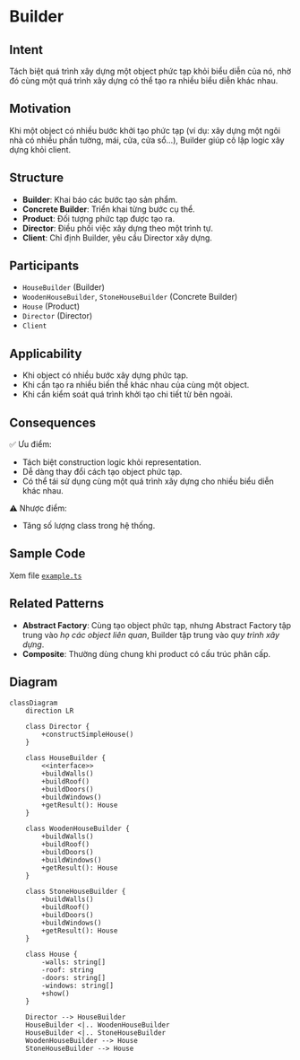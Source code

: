 # Builder

## Intent

Tách biệt quá trình xây dựng một object phức tạp khỏi biểu diễn của nó, nhờ đó cùng một quá trình xây dựng có thể tạo ra nhiều biểu diễn khác nhau.

## Motivation

Khi một object có nhiều bước khởi tạo phức tạp (ví dụ: xây dựng một ngôi nhà có nhiều phần tường, mái, cửa, cửa sổ…), Builder giúp cô lập logic xây dựng khỏi client.

## Structure

- **Builder**: Khai báo các bước tạo sản phẩm.
- **Concrete Builder**: Triển khai từng bước cụ thể.
- **Product**: Đối tượng phức tạp được tạo ra.
- **Director**: Điều phối việc xây dựng theo một trình tự.
- **Client**: Chỉ định Builder, yêu cầu Director xây dựng.

## Participants

- `HouseBuilder` (Builder)
- `WoodenHouseBuilder`, `StoneHouseBuilder` (Concrete Builder)
- `House` (Product)
- `Director` (Director)
- `Client`

## Applicability

- Khi object có nhiều bước xây dựng phức tạp.
- Khi cần tạo ra nhiều biến thể khác nhau của cùng một object.
- Khi cần kiểm soát quá trình khởi tạo chi tiết từ bên ngoài.

## Consequences

✅ Ưu điểm:

- Tách biệt construction logic khỏi representation.
- Dễ dàng thay đổi cách tạo object phức tạp.
- Có thể tái sử dụng cùng một quá trình xây dựng cho nhiều biểu diễn khác nhau.

⚠️ Nhược điểm:

- Tăng số lượng class trong hệ thống.

## Sample Code

Xem file [`example.ts`](./example.ts)

## Related Patterns

- **Abstract Factory**: Cùng tạo object phức tạp, nhưng Abstract Factory tập trung vào _họ các object liên quan_, Builder tập trung vào _quy trình xây dựng_.
- **Composite**: Thường dùng chung khi product có cấu trúc phân cấp.

## Diagram

```mermaid
classDiagram
    direction LR

    class Director {
        +constructSimpleHouse()
    }

    class HouseBuilder {
        <<interface>>
        +buildWalls()
        +buildRoof()
        +buildDoors()
        +buildWindows()
        +getResult(): House
    }

    class WoodenHouseBuilder {
        +buildWalls()
        +buildRoof()
        +buildDoors()
        +buildWindows()
        +getResult(): House
    }

    class StoneHouseBuilder {
        +buildWalls()
        +buildRoof()
        +buildDoors()
        +buildWindows()
        +getResult(): House
    }

    class House {
        -walls: string[]
        -roof: string
        -doors: string[]
        -windows: string[]
        +show()
    }

    Director --> HouseBuilder
    HouseBuilder <|.. WoodenHouseBuilder
    HouseBuilder <|.. StoneHouseBuilder
    WoodenHouseBuilder --> House
    StoneHouseBuilder --> House
```
